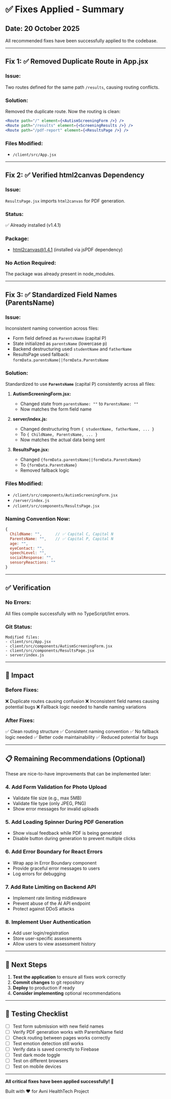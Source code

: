 # ✅ Fixes Applied - Summary

## Date: 20 October 2025

All recommended fixes have been successfully applied to the codebase.

---

## Fix 1: ✅ Removed Duplicate Route in App.jsx

### Issue:
Two routes defined for the same path `/results`, causing routing conflicts.

### Solution:
Removed the duplicate route. Now the routing is clean:
```jsx
<Route path="/" element={<AutismScreeningForm />} />
<Route path="/results" element={<ScreeningResults />} />
<Route path="/pdf-report" element={<ResultsPage />} />
```

### Files Modified:
- `/client/src/App.jsx`

---

## Fix 2: ✅ Verified html2canvas Dependency

### Issue:
`ResultsPage.jsx` imports `html2canvas` for PDF generation.

### Status:
✅ Already installed (v1.4.1)

### Package:
- html2canvas@1.4.1 (installed via jsPDF dependency)

### No Action Required:
The package was already present in node_modules.

---

## Fix 3: ✅ Standardized Field Names (ParentsName)

### Issue:
Inconsistent naming convention across files:
- Form field defined as `ParentsName` (capital P)
- State initialized as `parentsName` (lowercase p)
- Backend destructuring used `studentName` and `fatherName`
- ResultsPage used fallback: `formData.parentsName||formData.ParentsName`

### Solution:
Standardized to use **`ParentsName`** (capital P) consistently across all files:

1. **AutismScreeningForm.jsx:**
   - Changed state from `parentsName: ""` to `ParentsName: ""`
   - Now matches the form field name

2. **server/index.js:**
   - Changed destructuring from `{ studentName, fatherName, ... }` 
   - To `{ ChildName, ParentsName, ... }`
   - Now matches the actual data being sent

3. **ResultsPage.jsx:**
   - Changed `{formData.parentsName||formData.ParentsName}`
   - To `{formData.ParentsName}`
   - Removed fallback logic

### Files Modified:
- `/client/src/components/AutismScreeningForm.jsx`
- `/server/index.js`
- `/client/src/components/ResultsPage.jsx`

### Naming Convention Now:
```javascript
{
  ChildName: "",      // ✅ Capital C, Capital N
  ParentsName: "",    // ✅ Capital P, Capital N
  age: "",
  eyeContact: "",
  speechLevel: "",
  socialResponse: "",
  sensoryReactions: ""
}
```

---

## ✅ Verification

### No Errors:
All files compile successfully with no TypeScript/lint errors.

### Git Status:
```
Modified files:
- client/src/App.jsx
- client/src/components/AutismScreeningForm.jsx
- client/src/components/ResultsPage.jsx
- server/index.js
```

---

## 🎯 Impact

### Before Fixes:
❌ Duplicate routes causing confusion
❌ Inconsistent field names causing potential bugs
❌ Fallback logic needed to handle naming variations

### After Fixes:
✅ Clean routing structure
✅ Consistent naming convention
✅ No fallback logic needed
✅ Better code maintainability
✅ Reduced potential for bugs

---

## 📋 Remaining Recommendations (Optional)

These are nice-to-have improvements that can be implemented later:

### 4. Add Form Validation for Photo Upload
- Validate file size (e.g., max 5MB)
- Validate file type (only JPEG, PNG)
- Show error messages for invalid uploads

### 5. Add Loading Spinner During PDF Generation
- Show visual feedback while PDF is being generated
- Disable button during generation to prevent multiple clicks

### 6. Add Error Boundary for React Errors
- Wrap app in Error Boundary component
- Provide graceful error messages to users
- Log errors for debugging

### 7. Add Rate Limiting on Backend API
- Implement rate limiting middleware
- Prevent abuse of the AI API endpoint
- Protect against DDoS attacks

### 8. Implement User Authentication
- Add user login/registration
- Store user-specific assessments
- Allow users to view assessment history

---

## 🚀 Next Steps

1. **Test the application** to ensure all fixes work correctly
2. **Commit changes** to git repository
3. **Deploy** to production if ready
4. **Consider implementing** optional recommendations

---

## 🧪 Testing Checklist

- [ ] Test form submission with new field names
- [ ] Verify PDF generation works with ParentsName field
- [ ] Check routing between pages works correctly
- [ ] Test emotion detection still works
- [ ] Verify data is saved correctly to Firebase
- [ ] Test dark mode toggle
- [ ] Test on different browsers
- [ ] Test on mobile devices

---

**All critical fixes have been applied successfully! 🎉**

Built with ❤️ for Avni HealthTech Project
